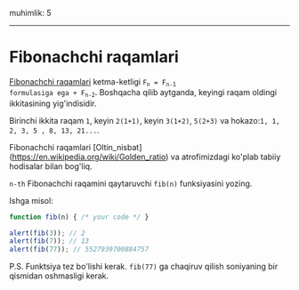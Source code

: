 muhimlik: 5

---

# Fibonachchi raqamlari

[Fibonachchi raqamlari](https://en.wikipedia.org/wiki/Fibonacci_number) ketma-ketligi <code>F<sub>n</sub> = F<sub>n-1</sub> formulasiga ega + F<sub>n-2</sub></code>. Boshqacha qilib aytganda, keyingi raqam oldingi ikkitasining yig'indisidir.

Birinchi ikkita raqam `1`, keyin `2(1+1)`, keyin `3(1+2)`, `5(2+3)` va hokazo:`1, 1, 2, 3, 5 , 8, 13, 21...`.

Fibonachchi raqamlari [Oltin_nisbat] (https://en.wikipedia.org/wiki/Golden_ratio) va atrofimizdagi ko'plab tabiiy hodisalar bilan bog'liq.

`n-th` Fibonachchi raqamini qaytaruvchi `fib(n)` funksiyasini yozing.

Ishga misol:

```js
function fib(n) { /* your code */ }

alert(fib(3)); // 2
alert(fib(7)); // 13
alert(fib(77)); // 5527939700884757
```

P.S. Funktsiya tez bo'lishi kerak. `fib(77)` ga chaqiruv qilish soniyaning bir qismidan oshmasligi kerak.
